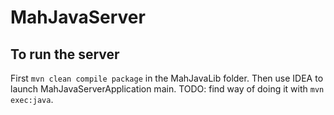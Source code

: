 # MahJavaServer

## To run the server
First `mvn clean compile package` in the MahJavaLib folder. Then use IDEA to launch MahJavaServerApplication main.
TODO: find way of doing it with `mvn exec:java`.
